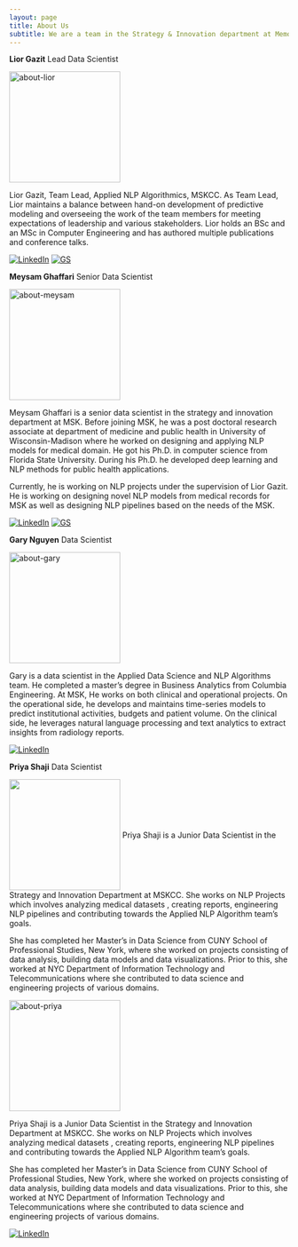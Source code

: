 ```yaml
---
layout: page
title: About Us
subtitle: We are a team in the Strategy & Innovation department at Memorial Sloan Kettering Cancer Center.
---
```


**Lior Gazit**
Lead Data Scientist

<p align="left">
  <img src="https://github.mskcc.org/pages/nguyenh/nlp_blog/assets/img/about-lior.jpg" alt="about-lior" width="200"/>
</p>

Lior Gazit, Team Lead, Applied NLP Algorithmics, MSKCC.
As Team Lead, Lior maintains a balance between hand-on development of predictive modeling and overseeing the work of the team members for meeting expectations of leadership and various stakeholders.
Lior holds an BSc and an MSc in Computer Engineering and has authored multiple publications and conference talks.

[![LinkedIn](https://img.shields.io/badge/LinkedIn-blue?logo=Linkedin)](https://www.linkedin.com/in/liorgazit)
[![GS](https://img.shields.io/badge/Google%20Scholar-white?logo=GoogleScholar)](https://scholar.google.co.il/citations?user=P5AVxaIAAAAJ&hl=en)

**Meysam Ghaffari**
Senior Data Scientist

<p align="left">
  <img src="https://github.mskcc.org/pages/nguyenh/nlp_blog/assets/img/about-meysam.jpg" alt="about-meysam" width="200"/>
</p>

Meysam Ghaffari is a senior data scientist in the strategy and innovation department at MSK. Before joining MSK, he was a post doctoral research associate at department of medicine and public health in University of Wisconsin-Madison where he worked on designing and applying NLP models for medical domain. He got his Ph.D. in computer science from Florida State University. During his Ph.D. he developed deep learning and NLP methods for public health applications. 

Currently, he is working on NLP projects under the supervision of Lior Gazit. He is working on designing novel NLP models from medical records for MSK as well as designing NLP pipelines based on the needs of the MSK.

[![LinkedIn](https://img.shields.io/badge/LinkedIn-blue?logo=Linkedin)](https://www.linkedin.com/in/meysam-ghaffari-a2553088/)
[![GS](https://img.shields.io/badge/Google%20Scholar-white?logo=GoogleScholar)](https://scholar.google.com/citations?user=gmmWYkcAAAAJ&hl=en)

**Gary Nguyen**
Data Scientist

<p align="left">
  <img src="https://github.mskcc.org/pages/nguyenh/nlp_blog/assets/img/about-gary.jpg" alt="about-gary" width="200"/>
</p>

Gary is a data scientist in the Applied Data Science and NLP Algorithms team. He completed a master’s degree in Business Analytics from Columbia Engineering. At MSK, He works on both clinical and operational projects. On the operational side, he develops and maintains time-series models to predict institutional activities, budgets and patient volume. On the clinical side, he leverages natural language processing and text analytics to extract insights from radiology reports. 

[![LinkedIn](https://img.shields.io/badge/LinkedIn-blue?logo=Linkedin)](https://www.linkedin.com/in/hnguyen1174/)

**Priya Shaji**
Data Scientist

<img style='vertical-align:middle;' src='https://github.mskcc.org/pages/nguyenh/nlp_blog/assets/img/about-priya.jpg' width="200">
<div style='vertical-align:middle; display:inline;'>
Priya Shaji is a Junior Data Scientist in the Strategy and Innovation Department at MSKCC. She works on NLP Projects which involves analyzing medical datasets , creating reports, engineering NLP pipelines and contributing towards the Applied NLP Algorithm team’s goals.

She has completed her Master’s in Data Science from CUNY School of Professional Studies, New York, where she worked on projects consisting of data analysis, building data models and data visualizations. Prior to this, she worked at NYC Department of Information Technology and Telecommunications where she contributed to data science and engineering projects of various domains.
</div>

<p align="left">
  <img src="https://github.mskcc.org/pages/nguyenh/nlp_blog/assets/img/about-priya.jpg" alt="about-priya" width="200"/>
</p>


Priya Shaji is a Junior Data Scientist in the Strategy and Innovation Department at MSKCC. She works on NLP Projects which involves analyzing medical datasets , creating reports, engineering NLP pipelines and contributing towards the Applied NLP Algorithm team’s goals.

She has completed her Master’s in Data Science from CUNY School of Professional Studies, New York, where she worked on projects consisting of data analysis, building data models and data visualizations. Prior to this, she worked at NYC Department of Information Technology and Telecommunications where she contributed to data science and engineering projects of various domains.

[![LinkedIn](https://img.shields.io/badge/LinkedIn-blue?logo=Linkedin)](www.linkedin.com/in/priyashaji)

